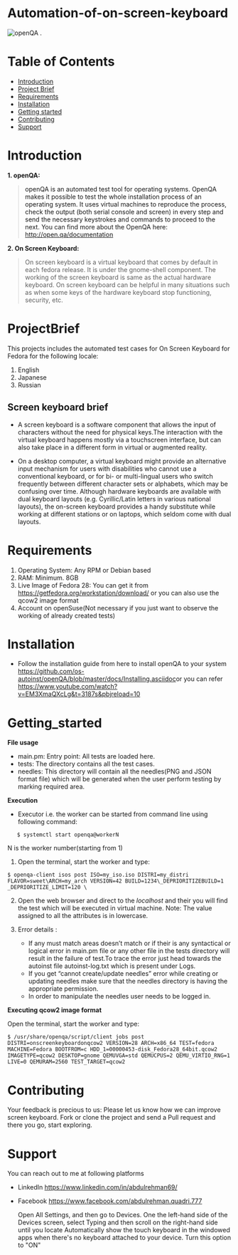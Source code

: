 # Automation-of-on-screen-keyboard

![openQA](https://pbs.twimg.com/profile_images/854994974831759360/HU8Qj4wC_400x400.jpg)
.



# Table of Contents  
- [Introduction](#introduction)
- [Project Brief](#projectbrief)
- [Requirements](#requirements)
- [Installation](#installation)
- [Getting started](#getting_started)
- [Contributing](#contributing)
- [Support](#support)
     
<a name="Support"/>     
<a name="Introduction"/>
<a name="ProjectBrief"/>
<a name="Requirements"/>
<a name="installation"/>
<a name="Getting_started"/>
<a name="Contributing"/>

# Introduction

   **1. openQA:**

>openQA is an automated test tool for operating systems. OpenQA makes it possible to test the whole installation process of an operating system. It uses virtual machines to reproduce the process, check the output (both serial console and screen) in every step and send the necessary keystrokes and commands to proceed to the next.
You can find more about the OpenQA here: http://open.qa/documentation

   **2. On Screen Keyboard:**

>On screen keyboard is a virtual keyboard that comes by default in each fedora release. It is under the gnome-shell component. The working of the screen keyboard is same as the actual hardware keyboard. On screen keyboard can be helpful in many situations such as when some keys of the hardware keyboard stop functioning, security, etc.

# ProjectBrief

This projects includes the automated test cases for On Screen Keyboard for Fedora for the following locale:
1. English
2. Japanese
3. Russian

## Screen keyboard brief
- A screen keyboard is a software component that allows the input of characters without the need for physical keys.The interaction with the virtual keyboard happens mostly via a touchscreen interface, but can also take place in a different form in virtual or augmented reality.

- On a desktop computer, a virtual keyboard might provide an alternative input mechanism for users with disabilities who cannot use a conventional keyboard, or for bi- or multi-lingual users who switch frequently between different character sets or alphabets, which may be confusing over time. Although hardware keyboards are available with dual keyboard layouts (e.g. Cyrillic/Latin letters in various national layouts), the on-screen keyboard provides a handy substitute while working at different stations or on laptops, which seldom come with dual layouts.

# Requirements

1. Operating System: Any RPM or Debian based
2. RAM: Minimum. 8GB
3. Live Image of Fedora 28: You can get it from https://getfedora.org/workstation/download/
or you can also use the qcow2 image format
4. Account on openSuse(Not necessary if you just want to observe the working of already created tests)

# Installation 
 
- Follow the installation guide from here to install openQA to your system 
https://github.com/os-autoinst/openQA/blob/master/docs/Installing.asciidoc​ or you can 
refer https://www.youtube.com/watch?v=EM3XmaQXcLg&t=3187s&pbjreload=10 

# Getting_started

   **File usage**
   - main.pm: Entry point: All tests are loaded here.
   - tests: The directory contains all the test cases.
   - needles: This directory will contain all the needles(PNG and JSON format file) which will be generated when the user perform testing by marking required area.

   **Execution** 
   - Executor i.e. the worker can be started from command line using following command:
   ``` 
      $ systemctl start openqa@workerN
   ```
   N is the worker number(starting from 1)

1. Open the terminal, start the worker and type:
```
$ openqa-client isos post ISO=my_iso.iso DISTRI=my_distri FLAVOR=sweet\ARCH=my_arch VERSION=42 BUILD=1234\_DEPRIORITIZEBUILD=1 _DEPRIORITIZE_LIMIT=120 \
```
2. Open the web browser and direct to the *localhost* and their you will find the test which will be executed in virtual machine.
   Note: The value assigned to all the attributes is in lowercase.  
   
3. Error details :
   - If any must match areas doesn’t match or if their is any syntactical or logical error in main.pm file or any other file in the tests directory will result in the failure of test.To trace the error just head towards the autoinst file autoinst-log.txt which is present under Logs.
   - If you get “cannot create/update needles” error while creating or updating needles make sure that the needles directory is having the appropriate permission.
   - In order to manipulate the needles user needs to be logged in.
   
**Executing qcow2 image format**

Open the terminal, start the worker and type:
```
$ /usr/share/openqa/script/client jobs post DISTRI=onscreenkeyboardonqcow2 VERSION=28 ARCH=x86_64 TEST=fedora MACHINE=Fedora BOOTFROM=c HDD_1=00000453-disk_Fedora28_64bit.qcow2  IMAGETYPE=qcow2 DESKTOP=gnome QEMUVGA=std QEMUCPUS=2 QEMU_VIRTIO_RNG=1 LIVE=0 QEMURAM=2560 TEST_TARGET=qcow2
```
# Contributing 
 
Your feedback is precious to us: Please let us know how we can improve screen keyboard. 
Fork or clone the project and send a Pull request and there you go, start exploring. 

# Support

You can reach out to me at following platforms
- LinkedIn https://www.linkedin.com/in/abdulrehman69/
- Facebook https://www.facebook.com/abdulrehman.quadri.777

    Open All Settings, and then go to Devices.
    One the left-hand side of the Devices screen, select Typing and then scroll on the right-hand side until you locate Automatically show the touch keyboard in the windowed apps when there's no keyboard attached to your device.
    Turn this option to "ON"


